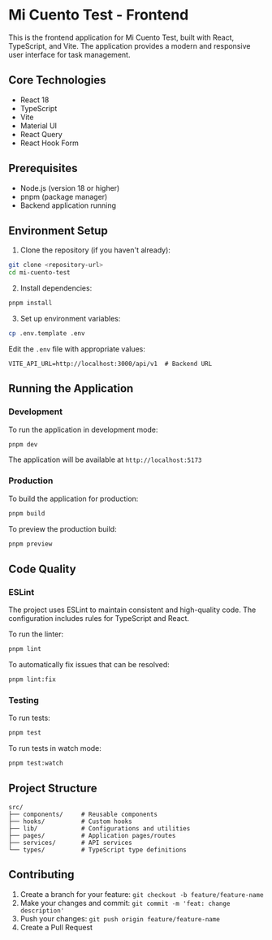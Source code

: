 # Mi Cuento Test - Frontend

This is the frontend application for Mi Cuento Test, built with React, TypeScript, and Vite. The application provides a modern and responsive user interface for task management.

## Core Technologies

- React 18
- TypeScript
- Vite
- Material UI
- React Query
- React Hook Form

## Prerequisites

- Node.js (version 18 or higher)
- pnpm (package manager)
- Backend application running

## Environment Setup

1. Clone the repository (if you haven't already):
```bash
git clone <repository-url>
cd mi-cuento-test
```

2. Install dependencies:
```bash
pnpm install
```

3. Set up environment variables:
```bash
cp .env.template .env
```

Edit the `.env` file with appropriate values:
```env
VITE_API_URL=http://localhost:3000/api/v1  # Backend URL
```

## Running the Application

### Development

To run the application in development mode:

```bash
pnpm dev
```

The application will be available at `http://localhost:5173`

### Production

To build the application for production:

```bash
pnpm build
```

To preview the production build:

```bash
pnpm preview
```

## Code Quality

### ESLint

The project uses ESLint to maintain consistent and high-quality code. The configuration includes rules for TypeScript and React.

To run the linter:

```bash
pnpm lint
```

To automatically fix issues that can be resolved:

```bash
pnpm lint:fix
```

### Testing

To run tests:

```bash
pnpm test
```

To run tests in watch mode:

```bash
pnpm test:watch
```

## Project Structure

```
src/
├── components/     # Reusable components
├── hooks/          # Custom hooks
├── lib/            # Configurations and utilities
├── pages/          # Application pages/routes
├── services/       # API services
└── types/          # TypeScript type definitions
```

## Contributing

1. Create a branch for your feature: `git checkout -b feature/feature-name`
2. Make your changes and commit: `git commit -m 'feat: change description'`
3. Push your changes: `git push origin feature/feature-name`
4. Create a Pull Request

```
